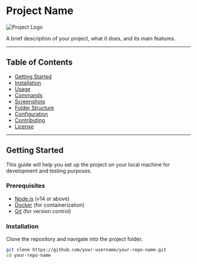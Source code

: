 # Project Name

![Project Logo](./path/to/logo.png)

A brief description of your project, what it does, and its main features.

---

## Table of Contents

- [Getting Started](#getting-started)
- [Installation](#installation)
- [Usage](#usage)
- [Commands](#commands)
- [Screenshots](#screenshots)
- [Folder Structure](#folder-structure)
- [Configuration](#configuration)
- [Contributing](#contributing)
- [License](#license)

---

## Getting Started

This guide will help you set up the project on your local machine for development and testing purposes.

### Prerequisites

- [Node.js](https://nodejs.org/) (v14 or above)
- [Docker](https://www.docker.com/) (for containerization)
- [Git](https://git-scm.com/) (for version control)

### Installation

Clone the repository and navigate into the project folder.

```bash
git clone https://github.com/your-username/your-repo-name.git
cd your-repo-name
